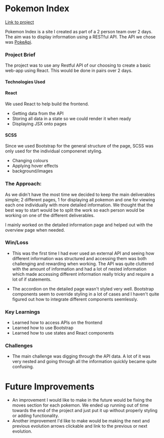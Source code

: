 # Pokemon Index

[Link to project](https://robertm-pokedex.netlify.app/)

Pokemon Index is a site I created as part of a 2 person team over 2 days. The aim was to display information using a RESTful API. The API we chose was [PokeApi](pokeapi.co).

### Project Brief

The project was to use any Restful API of our choosing to create a basic web-app using React. This would be done in pairs over 2 days. 

#### Technologies Used

#### React

We used React to help build the frontend.

- Getting data from the API
- Storing all data in a state so we could render it when ready
- Displaying JSX onto pages

#### SCSS

Since we used Bootstrap for the general structure of the page, SCSS was only used for the individual componenet styling.

- Changing colours
- Applying hover effects
- background/images

### The Approach:

As we didn't have the most time we decided to keep the main deliverables simple; 2 different pages, 1 for displaying all pokemon and one for viewing each one individually with more detailed information. We thought that the best way to start would be to split the work so each person would be working on one of the different deliverables. 

I mainly worked on the detailed information page and helped out with the overview page when needed.

### Win/Loss

- This was the first time I had ever used an external API and seeing how different information was structured and accessing them was both challenging and rewarding when working. The API was quite cluttered with the amount of information and had a lot of nested information which made accessing different information really tricky and require a lot of if statements. 

- The accordion on the detailed page wasn't styled very well. Bootstrap components seem to override styling in a lot of cases and I haven't quite figured out how to integrate different components seemlessly.

### Key Learnings

- Learned how to access APIs on the frontend
- Learned how to use Bootstrap
- Learned how to use states and React components

### Challenges
- The main challenge was digging through the API data. A lot of it was very nested and going through all the information quickly became quite confusing.

# Future Improvements
- An improvement I would like to make in the future would be fixing the moves section for each pokemon. We ended up running out of time towards the end of the project and just put it up without properly styling or adding functionality.
- Another improvement I'd like to make would be making the next and previous evolution arrows clickable and link to the previous or next evolution. 